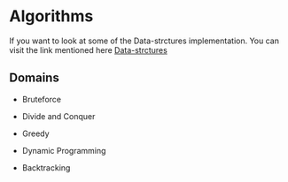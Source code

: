 # Algorithms

If you want to look at some of the Data-strctures implementation.
You can visit the link mentioned here [Data-strctures](https://github.com/AnuragAnalog/dfs)

## Domains

* Bruteforce

* Divide and Conquer

* Greedy

* Dynamic Programming

* Backtracking
